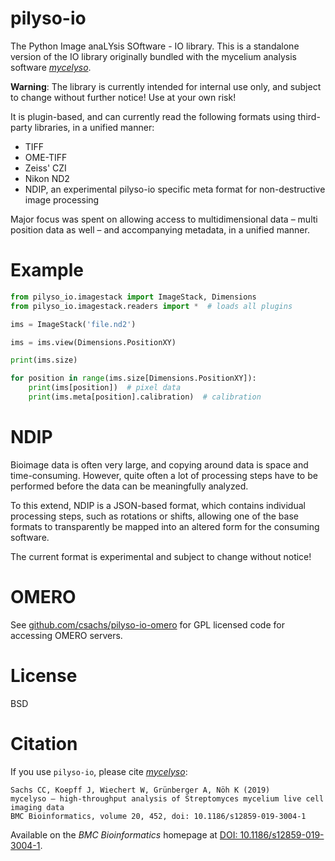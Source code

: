 # pilyso-io

The Python Image anaLYsis SOftware - IO library. This is a standalone version of the IO library originally bundled with
the mycelium analysis software [*mycelyso*](https://github.com/modsim/mycelyso).

**Warning**: The library is currently intended for internal use only, and subject to change without further notice!
Use at your own risk!

It is plugin-based, and can currently read the following formats using third-party libraries, in a unified manner:

- TIFF
- OME-TIFF
- Zeiss' CZI
- Nikon ND2
- NDIP, an experimental pilyso-io specific meta format for non-destructive image processing

Major focus was spent on allowing access to multidimensional data – multi position data as well – and accompanying metadata, in a unified manner.


# Example
```python
from pilyso_io.imagestack import ImageStack, Dimensions
from pilyso_io.imagestack.readers import *  # loads all plugins

ims = ImageStack('file.nd2')

ims = ims.view(Dimensions.PositionXY)

print(ims.size)

for position in range(ims.size[Dimensions.PositionXY]):
    print(ims[position])  # pixel data
    print(ims.meta[position].calibration)  # calibration
```

# NDIP

Bioimage data is often very large, and copying around data is space and time-consuming. However, quite often a
lot of processing steps have to be performed before the data can be meaningfully analyzed.

To this extend, NDIP is a JSON-based format, which contains individual processing steps, such as rotations or shifts, 
allowing one of the base formats to transparently be mapped into an altered form for the consuming software.

The current format is experimental and subject to change without notice!

# OMERO

See [github.com/csachs/pilyso-io-omero](https://github.com/csachs/pilyso-io-omero) for GPL licensed code for accessing OMERO servers.

# License

BSD

# Citation
 
 If you use `pilyso-io`, please cite [*mycelyso*](https://github.com/modsim/mycelyso):

```
Sachs CC, Koepff J, Wiechert W, Grünberger A, Nöh K (2019)
mycelyso – high-throughput analysis of Streptomyces mycelium live cell imaging data
BMC Bioinformatics, volume 20, 452, doi: 10.1186/s12859-019-3004-1
```

Available on the *BMC Bioinformatics* homepage at [DOI: 10.1186/s12859-019-3004-1](https://dx.doi.org/10.1186/s12859-019-3004-1).